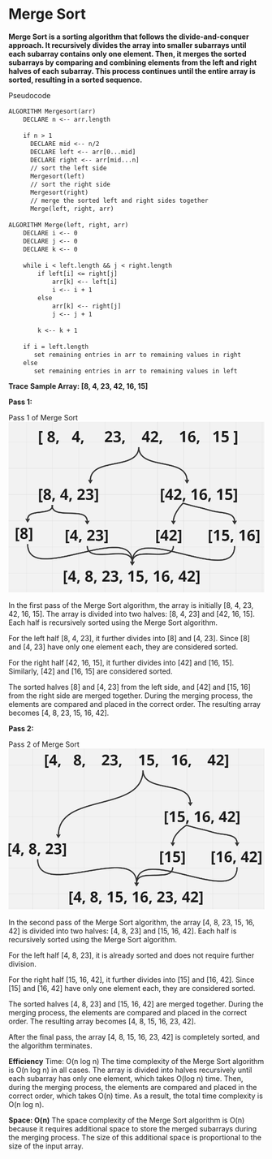 # Merge Sort
**Merge Sort is a sorting algorithm that follows the divide-and-conquer approach. It recursively divides the array into smaller subarrays until each subarray contains only one element. Then, it merges the sorted subarrays by comparing and combining elements from the left and right halves of each subarray. This process continues until the entire array is sorted, resulting in a sorted sequence.**

Pseudocode
```
ALGORITHM Mergesort(arr)
    DECLARE n <-- arr.length

    if n > 1
      DECLARE mid <-- n/2
      DECLARE left <-- arr[0...mid]
      DECLARE right <-- arr[mid...n]
      // sort the left side
      Mergesort(left)
      // sort the right side
      Mergesort(right)
      // merge the sorted left and right sides together
      Merge(left, right, arr)

ALGORITHM Merge(left, right, arr)
    DECLARE i <-- 0
    DECLARE j <-- 0
    DECLARE k <-- 0

    while i < left.length && j < right.length
        if left[i] <= right[j]
            arr[k] <-- left[i]
            i <-- i + 1
        else
            arr[k] <-- right[j]
            j <-- j + 1

        k <-- k + 1

    if i = left.length
       set remaining entries in arr to remaining values in right
    else
       set remaining entries in arr to remaining values in left
```
**Trace**
**Sample Array: [8, 4, 23, 42, 16, 15]**

**Pass 1:**

Pass 1 of Merge Sort
![1](./image/merge1.png)

In the first pass of the Merge Sort algorithm, the array is initially [8, 4, 23, 42, 16, 15]. The array is divided into two halves: [8, 4, 23] and [42, 16, 15]. Each half is recursively sorted using the Merge Sort algorithm.

For the left half [8, 4, 23], it further divides into [8] and [4, 23]. Since [8] and [4, 23] have only one element each, they are considered sorted.

For the right half [42, 16, 15], it further divides into [42] and [16, 15]. Similarly, [42] and [16, 15] are considered sorted.

The sorted halves [8] and [4, 23] from the left side, and [42] and [15, 16] from the right side are merged together. During the merging process, the elements are compared and placed in the correct order. The resulting array becomes [4, 8, 23, 15, 16, 42].

**Pass 2:**

Pass 2 of Merge Sort
![2](./image/merge2.png)

In the second pass of the Merge Sort algorithm, the array [4, 8, 23, 15, 16, 42] is divided into two halves: [4, 8, 23] and [15, 16, 42]. Each half is recursively sorted using the Merge Sort algorithm.

For the left half [4, 8, 23], it is already sorted and does not require further division.

For the right half [15, 16, 42], it further divides into [15] and [16, 42]. Since [15] and [16, 42] have only one element each, they are considered sorted.

The sorted halves [4, 8, 23] and [15, 16, 42] are merged together. During the merging process, the elements are compared and placed in the correct order. The resulting array becomes [4, 8, 15, 16, 23, 42].

After the final pass, the array [4, 8, 15, 16, 23, 42] is completely sorted, and the algorithm terminates.

**Efficiency**
Time: O(n log n)
The time complexity of the Merge Sort algorithm is O(n log n) in all cases. The array is divided into halves recursively until each subarray has only one element, which takes O(log n) time. Then, during the merging process, the elements are compared and placed in the correct order, which takes O(n) time. As a result, the total time complexity is O(n log n).

**Space: O(n)**
The space complexity of the Merge Sort algorithm is O(n) because it requires additional space to store the merged subarrays during the merging process. The size of this additional space is proportional to the size of the input array.